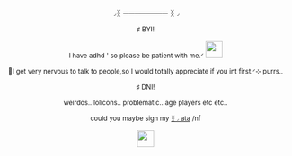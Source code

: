 


<p align="center">◞ᛝ ──────── ᛝ◞

<p align="center"><sub>♯ BYI!<sub></sub> 

<p align="center"><sub>I have adhd ' so please be patient with me.ᐟ <img src="https://i.postimg.cc/cCnbgCyW/Tumblr-l-919228936639251.gif" alt="" width="30">
</p>
<p align="center"><sub> 🐾I get very nervous to talk to people,so I would totally appreciate if you int first.ᐟ⊹ purrs..</sub>
<p align="center"><sub>♯ DNI!<sub></sub> 
<p align="center"><sub> weirdos.. lolicons.. problematic.. age players etc etc.. <sub></sub> 


<p align="center">
  <sub>could you maybe sign my <a href="https://strawpawsie.atabook.org">ᛝ◞ ata</a> /nf</sub>
</p><p <p align="center">
  <img src="https://i.postimg.cc/ZnbS66Hm/Tumblr-l-18355054906170.png" alt="" width="30">
</p>

  









  







  
